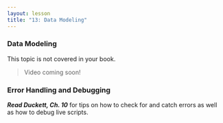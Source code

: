 ```yaml
---
layout: lesson
title: "13: Data Modeling"
---
```

### Data Modeling

This topic is not covered in your book.

> Video coming soon!

### Error Handling and Debugging

***Read Duckett, Ch. 10*** for tips on how to check for and catch errors as well as how to debug live scripts.
